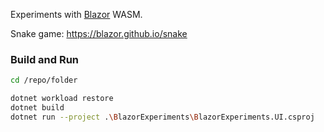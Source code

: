Experiments with [Blazor](https://dotnet.microsoft.com/en-us/apps/aspnet/web-apps/blazor) WASM.

Snake game: https://blazor.github.io/snake

### Build and Run

```bash
cd /repo/folder

dotnet workload restore
dotnet build
dotnet run --project .\BlazorExperiments\BlazorExperiments.UI.csproj
```
